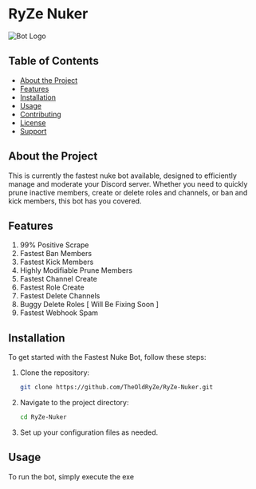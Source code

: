 # RyZe Nuker

![Bot Logo](https://via.placeholder.com/150) <!-- You can replace this with your actual logo URL -->

## Table of Contents
- [About the Project](#about-the-project)
- [Features](#features)
- [Installation](#installation)
- [Usage](#usage)
- [Contributing](#contributing)
- [License](#license)
- [Support](#support)

## About the Project

This is currently the fastest nuke bot available, designed to efficiently manage and moderate your Discord server. Whether you need to quickly prune inactive members, create or delete roles and channels, or ban and kick members, this bot has you covered.

## Features

1. 99% Positive Scrape
2. Fastest Ban Members
3. Fastest Kick Members
4. Highly Modifiable Prune Members
5. Fastest Channel Create
6. Fastest Role Create
7. Fastest Delete Channels
8. Buggy Delete Roles [ Will Be Fixing Soon ]
9. Fastest Webhook Spam

## Installation

To get started with the Fastest Nuke Bot, follow these steps:

1. Clone the repository:
    ```sh
    git clone https://github.com/TheOldRyZe/RyZe-Nuker.git
    ```
2. Navigate to the project directory:
    ```sh
    cd RyZe-Nuker
    ```
3. Set up your configuration files as needed.

## Usage

To run the bot, simply execute the exe

